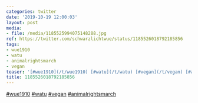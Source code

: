 ```yaml
---
categories: twitter
date: '2019-10-19 12:00:03'
layout: post
media:
- file: /media/1185525994075148288.jpg
ref: https://twitter.com/schwarzlichtwue/status/1185526018792185856
tags:
- wue1910
- watu
- animalrightsmarch
- vegan
teaser: '[#wue1910](/t/wue1910) [#watu](/t/watu) [#vegan](/t/vegan) [#animalrightsmarch](/t/animalrightsmarch) '
title: 1185526018792185856
---
```

[#wue1910](/t/wue1910) [#watu](/t/watu) [#vegan](/t/vegan) [#animalrightsmarch](/t/animalrightsmarch) 
